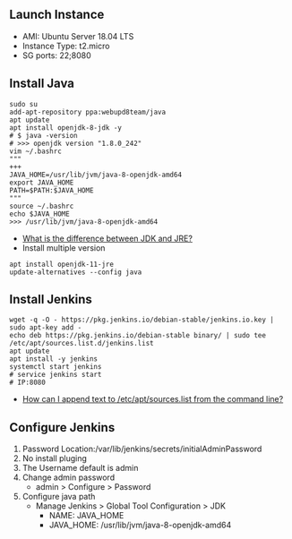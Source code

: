 ## Launch Instance
- AMI: Ubuntu Server 18.04 LTS
- Instance Type: t2.micro
- SG ports: 22;8080

## Install Java
```
sudo su
add-apt-repository ppa:webupd8team/java
apt update
apt install openjdk-8-jdk -y
# $ java -version
# >>> openjdk version "1.8.0_242"
vim ~/.bashrc
"""
+++
JAVA_HOME=/usr/lib/jvm/java-8-openjdk-amd64
export JAVA_HOME
PATH=$PATH:$JAVA_HOME
"""
source ~/.bashrc
echo $JAVA_HOME
>>> /usr/lib/jvm/java-8-openjdk-amd64
```
* [What is the difference between JDK and JRE?](https://stackoverflow.com/a/1906455)
* Install multiple version
```
apt install openjdk-11-jre
update-alternatives --config java
```

## Install Jenkins
```
wget -q -O - https://pkg.jenkins.io/debian-stable/jenkins.io.key | sudo apt-key add -
echo deb https://pkg.jenkins.io/debian-stable binary/ | sudo tee /etc/apt/sources.list.d/jenkins.list
apt update
apt install -y jenkins
systemctl start jenkins
# service jenkins start
# IP:8080
```
* [How can I append text to /etc/apt/sources.list from the command line?](https://stackoverflow.com/a/850731)

## Configure Jenkins
1) Password Location:/var/lib/jenkins/secrets/initialAdminPassword
2) No install pluging
3) The Username default is admin
4) Change admin password
	- admin > Configure > Password
5) Configure java path
	- Manage Jenkins > Global Tool Configuration > JDK  
		- NAME: JAVA_HOME
		- JAVA_HOME: /usr/lib/jvm/java-8-openjdk-amd64



